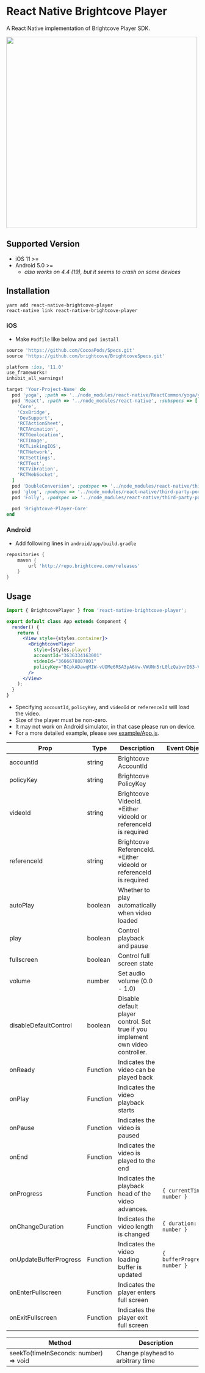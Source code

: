 # React Native Brightcove Player

A React Native implementation of Brightcove Player SDK.

<img src="https://user-images.githubusercontent.com/443965/40413410-b9963158-5eb0-11e8-924f-9f61df58fa04.jpg" width="500">

## Supported Version

- iOS 11 >=
- Android 5.0 >=
  - _also works on 4.4 (19), but it seems to crash on some devices_

## Installation

```console
yarn add react-native-brightcove-player
react-native link react-native-brightcove-player
```

### iOS

- Make `Podfile` like below and `pod install`

```rb
source 'https://github.com/CocoaPods/Specs.git'
source 'https://github.com/brightcove/BrightcoveSpecs.git'

platform :ios, '11.0'
use_frameworks!
inhibit_all_warnings!

target 'Your-Project-Name' do
  pod 'yoga', :path => '../node_modules/react-native/ReactCommon/yoga/yoga.podspec'
  pod 'React', :path => '../node_modules/react-native', :subspecs => [
    'Core',
    'CxxBridge',
    'DevSupport',
    'RCTActionSheet',
    'RCTAnimation',
    'RCTGeolocation',
    'RCTImage',
    'RCTLinkingIOS',
    'RCTNetwork',
    'RCTSettings',
    'RCTText',
    'RCTVibration',
    'RCTWebSocket',
  ]
  pod 'DoubleConversion', :podspec => '../node_modules/react-native/third-party-podspecs/DoubleConversion.podspec'
  pod 'glog', :podspec => '../node_modules/react-native/third-party-podspecs/glog.podspec'
  pod 'Folly', :podspec => '../node_modules/react-native/third-party-podspecs/Folly.podspec'

  pod 'Brightcove-Player-Core'
end
```

### Android

- Add following lines in `android/app/build.gradle`

```gradle
repositories {
    maven {
        url 'http://repo.brightcove.com/releases'
    }
}
```

## Usage

```jsx
import { BrightcovePlayer } from 'react-native-brightcove-player';

export default class App extends Component {
  render() {
    return (
      <View style={styles.container}>
        <BrightcovePlayer
          style={styles.player}
          accountId="3636334163001"
          videoId="3666678807001"
          policyKey="BCpkADawqM1W-vUOMe6RSA3pA6Vw-VWUNn5rL0lzQabvrI63-VjS93gVUugDlmBpHIxP16X8TSe5LSKM415UHeMBmxl7pqcwVY_AZ4yKFwIpZPvXE34TpXEYYcmulxJQAOvHbv2dpfq-S_cm"
        />
      </View>
    );
  }
}
```

- Specifying `accountId`, `policyKey`, and `videoId` or `referenceId` will load the video.
- Size of the player must be non-zero.
- It may not work on Android simulator, in that case please run on device.
- For a more detailed example, please see [example/App.js](https://github.com/manse/react-native-brightcove-player/blob/master/example/App.js).

| Prop                   | Type     | Description                                                                     | Event Object                 |
| ---------------------- | -------- | ------------------------------------------------------------------------------- | ---------------------------- |
| accountId              | string   | Brightcove AccountId                                                            |                              |
| policyKey              | string   | Brightcove PolicyKey                                                            |                              |
| videoId                | string   | Brightcove VideoId. \*Either videoId or referenceId is required                 |                              |
| referenceId            | string   | Brightcove ReferenceId. \*Either videoId or referenceId is required             |                              |
| autoPlay               | boolean  | Whether to play automatically when video loaded                                 |                              |
| play                   | boolean  | Control playback and pause                                                      |                              |
| fullscreen             | boolean  | Control full screen state                                                       |                              |
| volume                 | number   | Set audio volume (0.0 - 1.0)                                                    |                              |
| disableDefaultControl  | boolean  | Disable default player control. Set true if you implement own video controller. |                              |
| onReady                | Function | Indicates the video can be played back                                          |                              |
| onPlay                 | Function | Indicates the video playback starts                                             |                              |
| onPause                | Function | Indicates the video is paused                                                   |                              |
| onEnd                  | Function | Indicates the video is played to the end                                        |                              |
| onProgress             | Function | Indicates the playback head of the video advances.                              | `{ currentTime: number }`    |
| onChangeDuration       | Function | Indicates the video length is changed                                           | `{ duration: number }`       |
| onUpdateBufferProgress | Function | Indicates the video loading buffer is updated                                   | `{ bufferProgress: number }` |
| onEnterFullscreen      | Function | Indicates the player enters full screen                                         |                              |
| onExitFullscreen       | Function | Indicates the player exit full screen                                           |                              |

| Method                                | Description                       |
| ------------------------------------- | --------------------------------- |
| seekTo(timeInSeconds: number) => void | Change playhead to arbitrary time |
